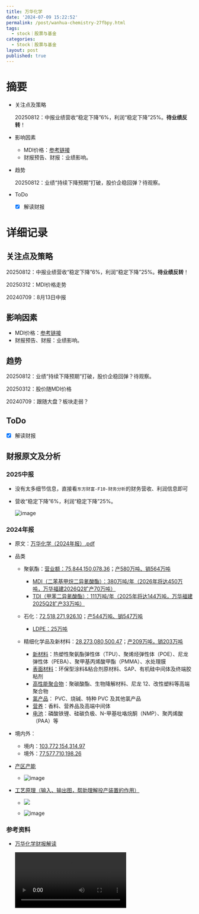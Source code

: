 ```yaml
---
title: 万华化学
date: '2024-07-09 15:22:52'
permalink: /post/wanhua-chemistry-27fbpy.html
tags:
  - stock｜股票与基金
categories:
  - Stock｜股票与基金
layout: post
published: true
---
```






# 摘要

- 关注点及策略

  20250812：中报业绩营收“稳定下降”6%，利润“稳定下降”25%。**待业绩反转**！
- 影响因素

  - MDI价格：[参考链接](https://mdi.100ppi.com/)
  - 财报预告、财报：业绩影响。
- 趋势

  20250812：业绩“持续下降预期”打破，股价企稳回弹？待观察。
- ToDo

  - [X] 解读财报

# 详细记录

## 关注点及策略

20250812：中报业绩营收“稳定下降”6%，利润“稳定下降”25%。**待业绩反转**！

20250312：MDI价格走势

20240709：<span data-type="text" style="color: var(--b3-font-color13);">8月13日中报</span>

## 影响因素

- MDI价格：[参考链接](https://mdi.100ppi.com/)
- 财报预告、财报：业绩影响。

## 趋势

20250812：业绩“持续下降预期”打破，股价企稳回弹？待观察。

20250312：股价随MDI价格

20240709：跟随大盘？板块走弱？

## ToDo

- [X] 解读财报

## 财报原文及分析

### 2025中报

- 没有太多细节信息，直接看`东方财富-F10-财务分析`的财务营收、利润信息即可
- 营收“稳定下降”6%，利润“稳定下降”25%。

  ![image](https://cdn.jsdelivr.net/gh/neilChenXie/ChenVideo/pic/image-20250812111144-znruq3a.png)

### 2024年报

- 原文：[万华化学（2024年报）.pdf](assets/万华化学（2024年报）-20250812093030-hwfmidk.pdf)
- 品类

  - 聚氨酯：[营业额：75,844,150,078.36](assets/万华化学（2024年报）-20250812093030-hwfmidk.pdf#page=17)；[产580万吨、销564万吨](assets/万华化学（2024年报）-20250812093030-hwfmidk.pdf#page=17)

    - [MDI（二苯基甲烷二异氰酸酯）：380万吨/年（2026年将达450万吨，万华福建2026Q2扩产70万吨）](assets/万华化学（2024年报）-20250812093030-hwfmidk.pdf#page=13)
    - [TDI（甲苯二异氰酸酯）：111万吨/年（2025年将达144万吨，万华福建2025Q2扩产33万吨）](assets/万华化学（2024年报）-20250812093030-hwfmidk.pdf#page=13)
  - 石化：[72,518,271,926.10](assets/万华化学（2024年报）-20250812093030-hwfmidk.pdf#page=17)；[产544万吨、销547万吨](assets/万华化学（2024年报）-20250812093030-hwfmidk.pdf#page=18)

    - [LDPE：25万吨](assets/万华化学（2024年报）-20250812093030-hwfmidk.pdf#page=13)
  - 精细化学品及新材料：[28,273,080,500.47](assets/万华化学（2024年报）-20250812093030-hwfmidk.pdf#page=17)；[产209万吨，销203万吨](assets/万华化学（2024年报）-20250812093030-hwfmidk.pdf#page=18)

    - [新材料](assets/万华化学（2024年报）-20250812093030-hwfmidk.pdf#page=14)：热塑性聚氨酯弹性体（TPU）、聚烯烃弹性体（POE）、尼龙弹性体（PEBA）、聚甲基丙烯酸甲酯（PMMA）、水处理膜
    - [表面材料](assets/万华化学（2024年报）-20250812093030-hwfmidk.pdf#page=14)：环保型涂料&粘合剂原材料、SAP、有机硅中间体及终端胶粘剂
    - [高性能聚合物](assets/万华化学（2024年报）-20250812093030-hwfmidk.pdf#page=14)：聚碳酸酯、生物降解材料、尼龙 12、改性塑料等高端聚合物
    - [氯产品](assets/万华化学（2024年报）-20250812093030-hwfmidk.pdf#page=14)： PVC、烧碱、特种 PVC 及其他氯产品
    - [营养](assets/万华化学（2024年报）-20250812093030-hwfmidk.pdf#page=14)：香料、营养品及高端中间体
    - [电池](assets/万华化学（2024年报）-20250812093030-hwfmidk.pdf#page=14)：磷酸铁锂、硅碳负极、N-甲基吡咯烷酮（NMP）、聚丙烯酸（PAA）等
- 境内外：

  - 境内：[103,772,154,314.97](assets/万华化学（2024年报）-20250812093030-hwfmidk.pdf#page=17)
  - 境外：[77,577,710,198.26](assets/万华化学（2024年报）-20250812093030-hwfmidk.pdf#page=17)
- [产区产能](assets/万华化学（2024年报）-20250812093030-hwfmidk.pdf#page=26)

  - ![image](https://cdn.jsdelivr.net/gh/neilChenXie/ChenVideo/pic/image-20250812102321-ez53ulj.png)
- [工艺原理（输入、输出图，帮助理解投产装置的作用）](assets/万华化学（2024年报）-20250812093030-hwfmidk.pdf#page=25)

  - ![](https://cdn.jsdelivr.net/gh/neilChenXie/ChenVideo/pic/%E4%B8%87%E5%8D%8E%E5%8C%96%E5%AD%A6%EF%BC%882024%E5%B9%B4%E6%8A%A5%EF%BC%89-P25-20250812102151-wtkmniw.png)

  - ![image](https://cdn.jsdelivr.net/gh/neilChenXie/ChenVideo/pic/image-20250812102214-79rvbjf.png)

### 参考资料

- [万华化学财报解读](https://chen-video.oss-cn-guangzhou.aliyuncs.com/backup/%E4%B8%87%E5%8D%8E%E5%8C%96%E5%AD%A6%E8%B4%A2%E6%8A%A5%E8%A7%A3%E8%AF%BB.mp4)

  <div>
  <video class="blog video" tyle="width:100%;height:auto" src="https://chen-video.oss-cn-guangzhou.aliyuncs.com/backup/%E4%B8%87%E5%8D%8E%E5%8C%96%E5%AD%A6%E8%B4%A2%E6%8A%A5%E8%A7%A3%E8%AF%BB.mp4" controls="controls" />
  </div>

‍
